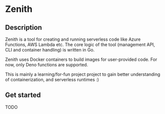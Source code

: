 # Zenith

## Description
Zenith is a tool for creating and running serverless code like Azure Functions, AWS Lambda etc.
The core logic of the tool (management API, CLI and container handling) is written in Go.

Zenith uses Docker containers to build images for user-provided code. For now, only Deno functions are supported.

This is mainly a learning/for-fun project project to gain better understanding of containerization, and serverless runtimes :)

## Get started

TODO

